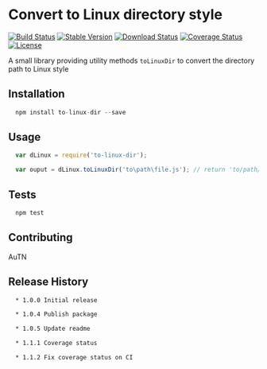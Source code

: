 # Convert to Linux directory style #

[![Build Status](https://img.shields.io/travis/autn/to-linux-dir/master.svg)](https://travis-ci.org/autn/to-linux-dir)
[![Stable Version](https://img.shields.io/npm/v/to-linux-dir.svg)](https://www.npmjs.com/package/to-linux-dir)
[![Download Status](https://img.shields.io/npm/dt/to-linux-dir.svg)](https://www.npmjs.com/package/to-linux-dir)
[![Coverage Status](https://coveralls.io/repos/github/autn/to-linux-dir/badge.svg)](https://coveralls.io/github/autn/to-linux-dir)
[![License](https://img.shields.io/github/license/autn/to-linux-dir.svg)](https://github.com/autn/to-linux-dir/master/LICENSE)

A small library providing utility methods `toLinuxDir` to convert the directory path to Linux style

## Installation

```js
  npm install to-linux-dir --save
```

## Usage

```js
  var dLinux = require('to-linux-dir');

  var ouput = dLinux.toLinuxDir('to\path\file.js'); // return 'to/path/file.js'
```

## Tests

```js
  npm test
```

## Contributing

AuTN

## Release History

```sh
  * 1.0.0 Initial release

  * 1.0.4 Publish package

  * 1.0.5 Update readme

  * 1.1.1 Coverage status

  * 1.1.2 Fix coverage status on CI
```
